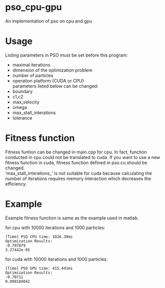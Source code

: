 # pso_cpu-gpu
An implementation of pso on cpu and gpu                   

# Usage
Listing parameters in PSO must be set before this program:
- maximal iterations
- dimension of the optimization problem
- number of particles
- operation platform (CUDA or CPU)                  
parameters listed below can be changed:
- boundary
- c1,c2
- max_velocity
- omega
- max_stall_interations
- tolerance

# Fitness function
Fitness funtion can be changed in main.cpp for cpu. In fact, function conducted in cpu could not be translated to cuda. If you want to use a new fitness function in cuda, fitness function defined in pso.cu should be changed.                  
'max_stall_interations_' is not suitable for cuda because calculating the number of iterations requires memory interaction which decreases the efficiency.

# Example
Example fitness function is same as the example used in matlab.                      

for cpu with 10000 iterations and 1000 particles:
```
[Time] PSO CPU time: 1026.39ms
Optimization Results:
-0.707079
3.27442e-05
```
for cuda with 10000 iterations and 1000 particles:
```
[Time] PSO GPU time: 415.441ms
Optimization Results:
-0.70711
0.000184042
```